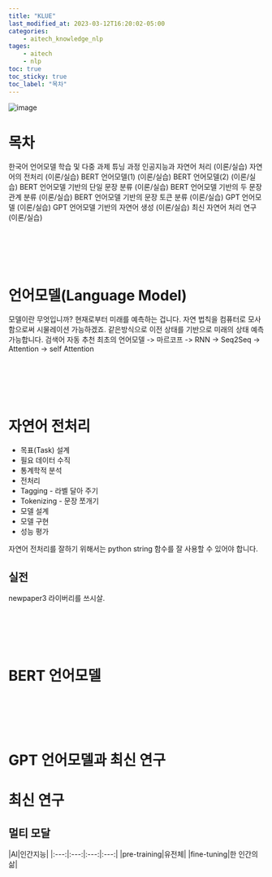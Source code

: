```yaml
---
title: "KLUE"
last_modified_at: 2023-03-12T16:20:02-05:00
categories:
    - aitech_knowledge_nlp
tages:
    - aitech
    - nlp
toc: true
toc_sticky: true
toc_label: "목차"
---
```



![image](../../../image/aitech.png)

# 목차

한국어 언어모델 학습 및 다중 과제 튜닝 과정
인공지능과 자연어 처리 (이론/실습)
자연어의 전처리 (이론/실습)
BERT 언어모델(1) (이론/실습)
BERT 언어모델(2) (이론/실습)
BERT 언어모델 기반의 단일 문장 분류 (이론/실습)
BERT 언어모델 기반의 두 문장 관계 분류 (이론/실습)
BERT 언어모델 기반의 문장 토큰 분류 (이론/실습)
GPT 언어모델 (이론/실습)
GPT 언어모델 기반의 자연어 생성 (이론/실습)
최신 자연어 처리 연구 (이론/실습)

<br><br><br><br>

# 언어모델(Language Model)
모델이란 무엇입니까?  현재로부터 미래를 예측하는 겁니다.  자연 법칙을 컴퓨터로 모사함으로써 시물레이션 가능하겠죠.  같은방식으로 이전 상태를 기반으로 미래의 상태 예측 가능합니다. 검색어 자동 추천
최초의 언어모델 -> 마르코프 -> RNN -> Seq2Seq -> Attention -> self Attention

<br><br><br><br>

# 자연어 전처리
- 목표(Task) 설계
- 필요 데이터 수직
- 통계학적 분석
- 전처리
- Tagging - 라벨 달아 주기
- Tokenizing - 문장 쪼개기
- 모델 설계
- 모델 구현
- 성능 평가

자연어 전처리를 잘하기 위해서는 python string 함수를 잘 사용할 수 있어야 합니다.

## 실전
newpaper3 라이버리를 쓰시살.



<br><br><br><br>

# BERT 언어모델


<br><br><br><br>

# GPT 언어모델과 최신 연구


# 최신 연구
## 멀티 모달


|AI|인간지능|
|:---:|:---:|:---:|:---:|
|pre-training|유전체|
|fine-tuning|한 인간의 삶|
